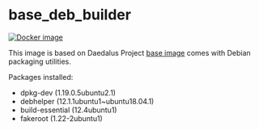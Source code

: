 # base_deb_builder

[![Docker image](https://img.shields.io/badge/docker-latest-blue.svg)](https://hub.docker.com/r/daedalusproject/base_deb_builder)

This image is based on Daedalus Project [base image](/base) comes with Debian packaging utilities.

Packages installed:

 * dpkg-dev (1.19.0.5ubuntu2.1)
 * debhelper (12.1.1ubuntu1~ubuntu18.04.1)
 * build-essential (12.4ubuntu1)
 * fakeroot (1.22-2ubuntu1)
